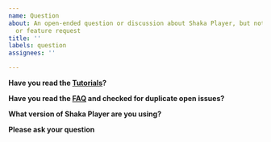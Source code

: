 ```yaml
---
name: Question
about: An open-ended question or discussion about Shaka Player, but not a bug report
  or feature request
title: ''
labels: question
assignees: ''

---
```


<!-- NOTE:
  This template is for questions.
  If you suspect that your issue might be a bug, but aren't sure, please file the bug template instead.
  If you want to know whether we will support a feature, please file the feature request template instead.
-->

**Have you read the [Tutorials](http://shaka-player-demo.appspot.com/docs/api/tutorial-welcome.html)?**


**Have you read the [FAQ](https://bit.ly/ShakaFAQ) and checked for duplicate open issues?**


**What version of Shaka Player are you using?**


**Please ask your question**
